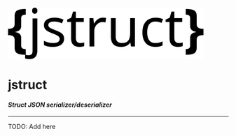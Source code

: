 ![](branding/logo.png)

jstruct
=======

#### _Struct JSON serializer/deserializer_

----

TODO: Add here